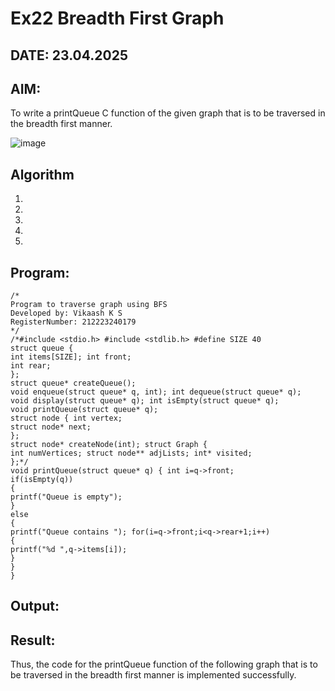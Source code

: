 # Ex22 Breadth First Graph
## DATE: 23.04.2025
## AIM:
To write a printQueue C function of the given graph that is to be traversed in the breadth first manner.

![image](https://github.com/user-attachments/assets/f483f48c-6af0-4027-a993-01c108a50933)


## Algorithm
1. 
2. 
3. 
4.  
5.   

## Program:
```
/*
Program to traverse graph using BFS
Developed by: Vikaash K S
RegisterNumber: 212223240179
*/
/*#include <stdio.h> #include <stdlib.h> #define SIZE 40
struct queue {
int items[SIZE]; int front;
int rear;
};
struct queue* createQueue();
void enqueue(struct queue* q, int); int dequeue(struct queue* q);
void display(struct queue* q); int isEmpty(struct queue* q);
void printQueue(struct queue* q);
struct node { int vertex;
struct node* next;
};
struct node* createNode(int); struct Graph {
int numVertices; struct node** adjLists; int* visited;
};*/
void printQueue(struct queue* q) { int i=q->front;
if(isEmpty(q))
{
printf("Queue is empty");
}
else
{
printf("Queue contains "); for(i=q->front;i<q->rear+1;i++)
{
printf("%d ",q->items[i]);
}
}
}
```

## Output:



## Result:
Thus, the code for the printQueue function of the following graph that is to be traversed in the breadth first manner is implemented successfully.
